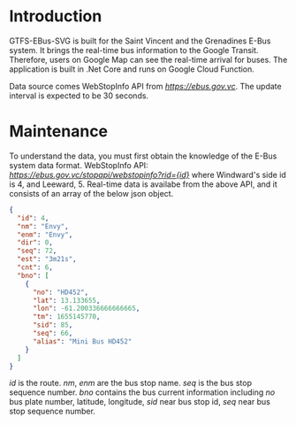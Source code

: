 # Introduction

GTFS-EBus-SVG is built for the Saint Vincent and the Grenadines E-Bus system. It brings the real-time bus information to the Google Transit. Therefore, users on Google Map can see the real-time arrival for buses. The application is built in .Net Core and runs on Google Cloud Function.

Data source comes WebStopInfo API from *https://ebus.gov.vc*. The update interval is expected to be 30 seconds.

# Maintenance

To understand the data, you must first obtain the knowledge of the E-Bus system data format.
WebStopInfo API: *https://ebus.gov.vc/stopapi/webstopinfo?rid={id}* where Windward's side id is 4, and Leeward, 5.
Real-time data is availabe from the above API, and it consists of an array of the below json object.

```json
{
  "id": 4,
  "nm": "Envy",
  "enm": "Envy",
  "dir": 0,
  "seq": 72,
  "est": "3m21s",
  "cnt": 6,
  "bno": [
    {
      "no": "HD452",
      "lat": 13.133655,
      "lon": -61.200336666666665,
      "tm": 1655145770,
      "sid": 85,
      "seq": 66,
      "alias": "Mini Bus HD452"
    }
  ]
}
```

_id_ is the route. _nm_, _enm_ are the bus stop name. _seq_ is the bus stop sequence number. _bno_ contains the bus current information including _no_ bus plate number, latitude, longitude, _sid_ near bus stop id, _seq_ near bus stop sequence number.
